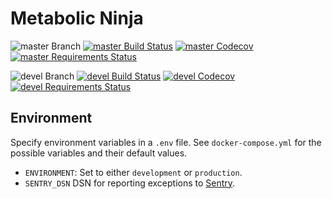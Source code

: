 # Metabolic Ninja

![master Branch](https://img.shields.io/badge/branch-master-blue.svg)
[![master Build Status](https://travis-ci.org/DD-DeCaF/metabolic-ninja.svg?branch=master)](https://travis-ci.org/DD-DeCaF/metabolic-ninja)
[![master Codecov](https://codecov.io/gh/DD-DeCaF/metabolic-ninja/branch/master/graph/badge.svg)](https://codecov.io/gh/DD-DeCaF/metabolic-ninja/branch/master)
[![master Requirements Status](https://requires.io/github/DD-DeCaF/metabolic-ninja/requirements.svg?branch=master)](https://requires.io/github/DD-DeCaF/metabolic-ninja/requirements/?branch=master)

![devel Branch](https://img.shields.io/badge/branch-devel-blue.svg)
[![devel Build Status](https://travis-ci.org/DD-DeCaF/metabolic-ninja.svg?branch=devel)](https://travis-ci.org/DD-DeCaF/metabolic-ninja)
[![devel Codecov](https://codecov.io/gh/DD-DeCaF/metabolic-ninja/branch/devel/graph/badge.svg)](https://codecov.io/gh/DD-DeCaF/metabolic-ninja/branch/devel)
[![devel Requirements Status](https://requires.io/github/DD-DeCaF/metabolic-ninja/requirements.svg?branch=devel)](https://requires.io/github/DD-DeCaF/metabolic-ninja/requirements/?branch=devel)

## Environment

Specify environment variables in a `.env` file. See `docker-compose.yml` for the  possible variables and their default values.

* `ENVIRONMENT`: Set to either `development` or `production`.
* `SENTRY_DSN` DSN for reporting exceptions to [Sentry](https://docs.sentry.io/clients/python/integrations/flask/).
